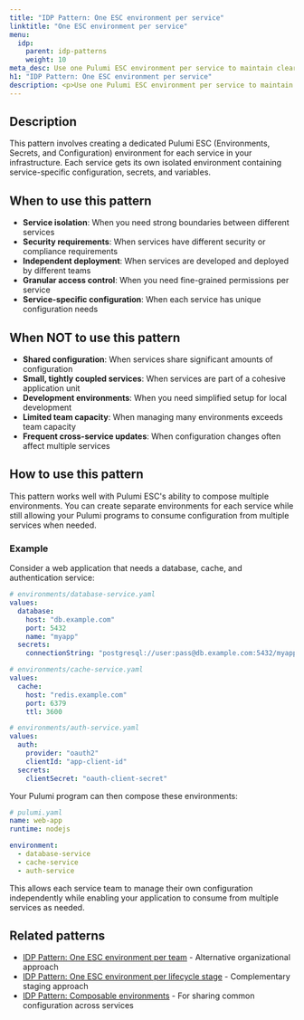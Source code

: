 ```yaml
---
title: "IDP Pattern: One ESC environment per service"
linktitle: "One ESC environment per service"
menu:
  idp:
    parent: idp-patterns
    weight: 10
meta_desc: Use one Pulumi ESC environment per service to maintain clear boundaries and improve security isolation in your Pulumi IDP implementation
h1: "IDP Pattern: One ESC environment per service"
description: <p>Use one Pulumi ESC environment per service to maintain clear boundaries and improve security isolation in your Pulumi IDP implementation.</p>
---
```


## Description

This pattern involves creating a dedicated Pulumi ESC (Environments, Secrets, and Configuration) environment for each service in your infrastructure. Each service gets its own isolated environment containing service-specific configuration, secrets, and variables.

## When to use this pattern

- **Service isolation**: When you need strong boundaries between different services
- **Security requirements**: When services have different security or compliance requirements
- **Independent deployment**: When services are developed and deployed by different teams
- **Granular access control**: When you need fine-grained permissions per service
- **Service-specific configuration**: When each service has unique configuration needs

## When NOT to use this pattern

- **Shared configuration**: When services share significant amounts of configuration
- **Small, tightly coupled services**: When services are part of a cohesive application unit
- **Development environments**: When you need simplified setup for local development
- **Limited team capacity**: When managing many environments exceeds team capacity
- **Frequent cross-service updates**: When configuration changes often affect multiple services

## How to use this pattern

This pattern works well with Pulumi ESC's ability to compose multiple environments. You can create separate environments for each service while still allowing your Pulumi programs to consume configuration from multiple services when needed.

### Example

Consider a web application that needs a database, cache, and authentication service:

```yaml
# environments/database-service.yaml
values:
  database:
    host: "db.example.com"
    port: 5432
    name: "myapp"
  secrets:
    connectionString: "postgresql://user:pass@db.example.com:5432/myapp"
```

```yaml
# environments/cache-service.yaml
values:
  cache:
    host: "redis.example.com"
    port: 6379
    ttl: 3600
```

```yaml
# environments/auth-service.yaml
values:
  auth:
    provider: "oauth2"
    clientId: "app-client-id"
  secrets:
    clientSecret: "oauth-client-secret"
```

Your Pulumi program can then compose these environments:

```yaml
# pulumi.yaml
name: web-app
runtime: nodejs

environment:
  - database-service
  - cache-service  
  - auth-service
```

This allows each service team to manage their own configuration independently while enabling your application to consume from multiple services as needed.

## Related patterns

- [IDP Pattern: One ESC environment per team](/docs/idp/well-architected/patterns/one-esc-environment-per-team) - Alternative organizational approach
- [IDP Pattern: One ESC environment per lifecycle stage](/docs/idp/well-architected/patterns/one-esc-environment-per-lifecycle-stage) - Complementary staging approach
- [IDP Pattern: Composable environments](/docs/idp/well-architected/patterns/composable-environments) - For sharing common configuration across services
